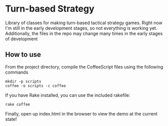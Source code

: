 # Turn-based Strategy
Library of classes for making turn-based tactical strategy games. Right now
I'm still in the early development stages, so not everything is working
yet. Additionally, the files in the repo may change many times in the
early stages of development

## How to use
From the project directory, compile the CoffeeScript files using the
following commands

```
mkdir -p scripts
coffee -o scripts -c coffee
```

If you have Rake installed, you can use the included rakefile:

```
rake coffee
```

Finally, open up index.html in the browser to view the demo at the
current state!
